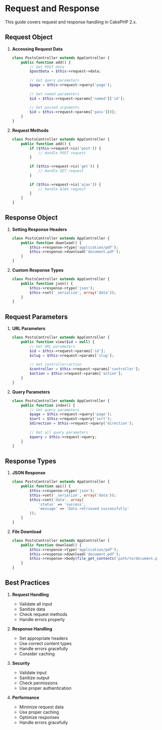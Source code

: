 # Request and Response

This guide covers request and response handling in CakePHP 2.x.

## Request Object

1. **Accessing Request Data**
   ```php
   class PostsController extends AppController {
       public function add() {
           // Get POST data
           $postData = $this->request->data;
           
           // Get query parameters
           $page = $this->request->query('page');
           
           // Get named parameters
           $id = $this->request->params['named']['id'];
           
           // Get passed arguments
           $id = $this->request->params['pass'][0];
       }
   }
   ```

2. **Request Methods**
   ```php
   class PostsController extends AppController {
       public function add() {
           if ($this->request->is('post')) {
               // Handle POST request
           }
           
           if ($this->request->is('get')) {
               // Handle GET request
           }
           
           if ($this->request->is('ajax')) {
               // Handle AJAX request
           }
       }
   }
   ```

## Response Object

1. **Setting Response Headers**
   ```php
   class PostsController extends AppController {
       public function download() {
           $this->response->type('application/pdf');
           $this->response->download('document.pdf');
       }
   }
   ```

2. **Custom Response Types**
   ```php
   class PostsController extends AppController {
       public function json() {
           $this->response->type('json');
           $this->set('_serialize', array('data'));
       }
   }
   ```

## Request Parameters

1. **URL Parameters**
   ```php
   class PostsController extends AppController {
       public function view($id = null) {
           // Get URL parameters
           $id = $this->request->params['id'];
           $slug = $this->request->params['slug'];
           
           // Get controller/action
           $controller = $this->request->params['controller'];
           $action = $this->request->params['action'];
       }
   }
   ```

2. **Query Parameters**
   ```php
   class PostsController extends AppController {
       public function index() {
           // Get query parameters
           $page = $this->request->query('page');
           $sort = $this->request->query('sort');
           $direction = $this->request->query('direction');
           
           // Get all query parameters
           $query = $this->request->query;
       }
   }
   ```

## Response Types

1. **JSON Response**
   ```php
   class PostsController extends AppController {
       public function api() {
           $this->response->type('json');
           $this->set('_serialize', array('data'));
           $this->set('data', array(
               'status' => 'success',
               'message' => 'Data retrieved successfully'
           ));
       }
   }
   ```

2. **File Download**
   ```php
   class PostsController extends AppController {
       public function download() {
           $this->response->type('application/pdf');
           $this->response->download('document.pdf');
           $this->response->body(file_get_contents('path/to/document.pdf'));
       }
   }
   ```

## Best Practices

1. **Request Handling**
   - Validate all input
   - Sanitize data
   - Check request methods
   - Handle errors properly

2. **Response Handling**
   - Set appropriate headers
   - Use correct content types
   - Handle errors gracefully
   - Consider caching

3. **Security**
   - Validate input
   - Sanitize output
   - Check permissions
   - Use proper authentication

4. **Performance**
   - Minimize request data
   - Use proper caching
   - Optimize responses
   - Handle errors gracefully 